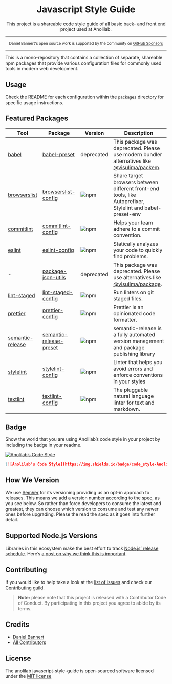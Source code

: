 <div align="center">
<h1>Javascript Style Guide</h1>

This project is a shareable code style guide of all basic back- and front end project used at Anolilab.
</div>

---

<div align="center">
    <p>
        <sup>
            Daniel Bannert's open source work is supported by the community on <a href="https://github.com/sponsors/prisis">GitHub Sponsors</a>
        </sup>
    </p>
</div>

---

This is a mono-repository that contains a collection of separate, shareable npm packages that provide various configuration files for commonly used tools in modern web development.

## Usage

Check the README for each configuration within the `packages` directory for specific usage instructions.

## Featured Packages

| Tool                                                                     | Package                                                                                                                             | Version                                                                                                                         | Description                                                                                                                                     |
|--------------------------------------------------------------------------|-------------------------------------------------------------------------------------------------------------------------------------|---------------------------------------------------------------------------------------------------------------------------------|-------------------------------------------------------------------------------------------------------------------------------------------------|
| [babel](https://github.com/babel/babel)                                  | [babel-preset](https://github.com/anolilab/javascript-style-guide/blob/main/packages/babel-preset/README.md)                        | deprecated                                                                                                                      | This package was deprecated. Please use modern bundler alternatives like [@visulima/packem](https://github.com/visulima/packem).                |
| [browserslist](https://github.com/browserslist/browserslist)             | [browserslist-config](https://github.com/anolilab/javascript-style-guide/blob/main/packages/browserslist-config-anolilab/README.md) | ![npm](https://img.shields.io/npm/v/browserslist-config-anolilab?style=flat-square&labelColor=292a44&color=663399&label=v)      | Share target browsers between different front-end tools, like Autoprefixer, Stylelint and babel-preset-env                                      |
| [commitlint](https://commitlint.js.org/#/)                               | [commitlint-config](https://github.com/anolilab/javascript-style-guide/blob/main/packages/commitlint-config/README.md)              | ![npm](https://img.shields.io/npm/v/@anolilab/commitlint-config?style=flat-square&labelColor=292a44&color=663399&label=v)       | Helps your team adhere to a commit convention.                                                                                                  |
| [eslint](https://eslint.org)                                             | [eslint-config](https://github.com/anolilab/javascript-style-guide/blob/main/packages/eslint-config/README.md)                      | ![npm](https://img.shields.io/npm/v/@anolilab/eslint-config?style=flat-square&labelColor=292a44&color=663399&label=v)           | Statically analyzes your code to quickly find problems.                                                                                         |
| -                                                                        | [package-json-utils](https://github.com/anolilab/javascript-style-guide/blob/main/packages/package-json-utils/README.md)            | deprecated                                                                                                                      | This package was deprecated. Please use alternatives like [@visulima/package](https://github.com/visulima/visulima/tree/main/packages/package). |
| [lint-staged](https://github.com/okonet/lint-staged)                     | [lint-staged-config](https://github.com/anolilab/javascript-style-guide/blob/main/packages/lint-staged-config/README.md)            | ![npm](https://img.shields.io/npm/v/@anolilab/lint-staged-config?style=flat-square&labelColor=292a44&color=663399&label=v)      | Run linters on git staged files.                                                                                                                |
| [prettier](https://github.com/prettier/prettier)                         | [prettier-config](https://github.com/anolilab/javascript-style-guide/blob/main/packages/prettier-config/README.md)                  | ![npm](https://img.shields.io/npm/v/@anolilab/prettier-config?style=flat-square&labelColor=292a44&color=663399&label=v)         | Prettier is an opinionated code formatter.                                                                                                      |
| [semantic-release](https://github.com/semantic-release/semantic-release) | [semantic-release-preset](https://github.com/anolilab/semantic-release/blob/main/packages/semantic-release-preset/README.md)        | ![npm](https://img.shields.io/npm/v/@anolilab/semantic-release-preset?style=flat-square&labelColor=292a44&color=663399&label=v) | semantic-release is a fully automated version management and package publishing library                                                         |
| [stylelint](https://stylelint.io)                                        | [stylelint-config](https://github.com/anolilab/javascript-style-guide/blob/main/packages/stylelint-config/README.md)                | ![npm](https://img.shields.io/npm/v/@anolilab/stylelint-config?style=flat-square&labelColor=292a44&color=663399&label=v)        | Linter that helps you avoid errors and enforce conventions in your styles                                                                       |
| [textlint](https://github.com/textlint/textlint)                         | [textlint-config](https://github.com/anolilab/javascript-style-guide/blob/main/packages/textlint-config/README.md)                  | ![npm](https://img.shields.io/npm/v/@anolilab/textlint-config?style=flat-square&labelColor=292a44&color=663399&label=v)         | The pluggable natural language linter for text and markdown.                                                                                    |

## Badge

Show the world that you are using Anolilab’s code style in your project by including the badge in your readme.

[![Anolilab’s Code Style](https://img.shields.io/badge/code_style-Anolilab%E2%80%99s-663399.svg?labelColor=292a44&style=flat-square)][repository]

```md
[![Anolilab’s Code Style](https://img.shields.io/badge/code_style-Anolilab%E2%80%99s-663399.svg?labelColor=292a44&style=flat-square)](https://github.com/anolilab/javascript-style-guide)
```

## How We Version

We use [SemVer](https://semver.org/) for its versioning providing us an opt-in approach to releases.
This means we add a version number according to the spec, as you see below.
So rather than force developers to consume the latest and greatest, they can choose which version to consume and test any newer ones before upgrading.
Please the read the spec as it goes into further detail.

## Supported Node.js Versions

Libraries in this ecosystem make the best effort to track
[Node.js’ release schedule](https://nodejs.org/en/about/releases/). Here’s [a
post on why we think this is important](https://medium.com/the-node-js-collection/maintainers-should-consider-following-node-js-release-schedule-ab08ed4de71a).

Contributing
------------

If you would like to help take a look at the [list of issues](https://github.com/anolilab/javascript-style-guide/issues) and check our [Contributing](.github/CONTRIBUTING.md) guild.

> **Note:** please note that this project is released with a Contributor Code of Conduct. By participating in this project you agree to abide by its terms.

Credits
-------------

- [Daniel Bannert](https://github.com/prisis)
- [All Contributors](https://github.com/anolilab/javascript-style-guide/graphs/contributors)

License
-------------

The anolilab javascript-style-guide is open-sourced software licensed under the [MIT license](https://opensource.org/licenses/MIT)

[repository]: https://github.com/anolilab/javascript-style-guide

